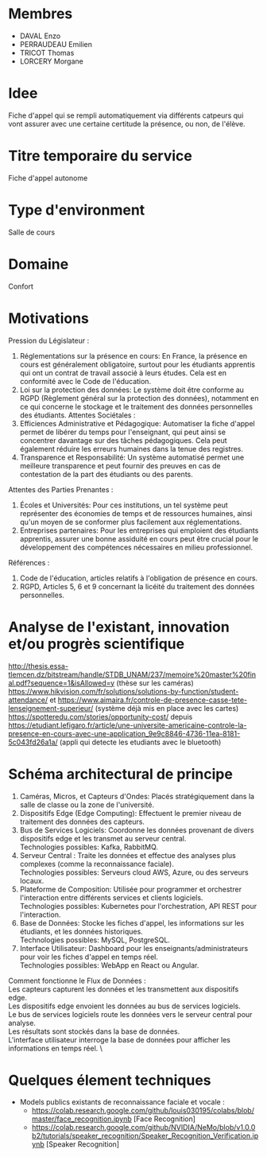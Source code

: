 # Membres
- DAVAL Enzo
- PERRAUDEAU Emilien
- TRICOT Thomas
- LORCERY Morgane

# Idee
Fiche d'appel qui se rempli automatiquement via différents catpeurs qui vont assurer avec une certaine certitude la présence, ou non, de l'élève.

# Titre temporaire du service
Fiche d'appel autonome

# Type d'environment
Salle de cours

# Domaine
Confort

# Motivations
Pression du Législateur : 
1) Réglementations sur la présence en cours: En France, la présence en cours est généralement obligatoire, surtout pour les étudiants apprentis qui ont un contrat de travail associé à leurs études. Cela est en conformité avec le Code de l'éducation.
2) Loi sur la protection des données: Le système doit être conforme au RGPD (Règlement général sur la protection des données), notamment en ce qui concerne le stockage et le traitement des données personnelles des étudiants. 
Attentes Sociétales :
1) Efficiences Administrative et Pédagogique: Automatiser la fiche d'appel permet de libérer du temps pour l'enseignant, qui peut ainsi se concentrer davantage sur des tâches pédagogiques. Cela peut également réduire les erreurs humaines dans la tenue des registres.
2) Transparence et Responsabilité: Un système automatisé permet une meilleure transparence et peut fournir des preuves en cas de contestation de la part des étudiants ou des parents.

Attentes des Parties Prenantes :
1) Écoles et Universités: Pour ces institutions, un tel système peut représenter des économies de temps et de ressources humaines, ainsi qu'un moyen de se conformer plus facilement aux réglementations.
2) Entreprises partenaires: Pour les entreprises qui emploient des étudiants apprentis, assurer une bonne assiduité en cours peut être crucial pour le développement des compétences nécessaires en milieu professionnel.

Références :
1) Code de l'éducation, articles relatifs à l'obligation de présence en cours.
2) RGPD, Articles 5, 6 et 9 concernant la licéité du traitement des données personnelles.

# Analyse de l'existant, innovation et/ou progrès scientifique
http://thesis.essa-tlemcen.dz/bitstream/handle/STDB_UNAM/237/memoire%20master%20final.pdf?sequence=1&isAllowed=y (thèse sur les caméras)
https://www.hikvision.com/fr/solutions/solutions-by-function/student-attendance/ et https://www.aimaira.fr/controle-de-presence-casse-tete-lenseignement-superieur/ (système déjà mis en place avec les cartes)
https://spotteredu.com/stories/opportunity-cost/ depuis https://etudiant.lefigaro.fr/article/une-universite-americaine-controle-la-presence-en-cours-avec-une-application_9e9c8846-4736-11ea-8181-5c043fd26a1a/ (appli qui detecte les etudiants avec le bluetooth)

# Schéma architectural de principe
1. Caméras, Micros, et Capteurs d'Ondes: Placés stratégiquement dans la salle de classe ou la zone de l'université.
2. Dispositifs Edge (Edge Computing): Effectuent le premier niveau de traitement des données des capteurs.
3. Bus de Services Logiciels: Coordonne les données provenant de divers dispositifs edge et les transmet au serveur central. \
   Technologies possibles: Kafka, RabbitMQ.
4. Serveur Central : Traite les données et effectue des analyses plus complexes (comme la reconnaissance faciale). \
  Technologies possibles: Serveurs cloud AWS, Azure, ou des serveurs locaux.
5. Plateforme de Composition: Utilisée pour programmer et orchestrer l'interaction entre différents services et clients logiciels. \
  Technologies possibles: Kubernetes pour l'orchestration, API REST pour l'interaction.
6. Base de Données: Stocke les fiches d'appel, les informations sur les étudiants, et les données historiques. \
  Technologies possibles: MySQL, PostgreSQL.
7. Interface Utilisateur: Dashboard pour les enseignants/administrateurs pour voir les fiches d'appel en temps réel. \
  Technologies possibles: WebApp en React ou Angular.

Comment fonctionne le Flux de Données : \
  Les capteurs capturent les données et les transmettent aux dispositifs edge. \
  Les dispositifs edge envoient les données au bus de services logiciels. \
  Le bus de services logiciels route les données vers le serveur central pour analyse. \
  Les résultats sont stockés dans la base de données. \
  L'interface utilisateur interroge la base de données pour afficher les informations en temps réel. \

# Quelques élement techniques
- Models publics existants de reconnaissance faciale et vocale :
  - https://colab.research.google.com/github/louis030195/colabs/blob/master/face_recognition.ipynb [Face Recognition]
  - https://colab.research.google.com/github/NVIDIA/NeMo/blob/v1.0.0b2/tutorials/speaker_recognition/Speaker_Recognition_Verification.ipynb [Speaker Recognition]

